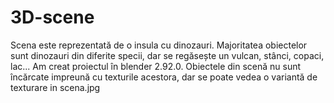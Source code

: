 # 3D-scene
Scena este reprezentată de o insula cu dinozauri. Majoritatea obiectelor sunt dinozauri din diferite specii, dar se regăsește un vulcan, stânci, copaci, lac...
Am creat proiectul în blender 2.92.0. 
Obiectele din scenă nu sunt încărcate impreună cu texturile acestora, dar se poate vedea o variantă de texturare in scena.jpg
